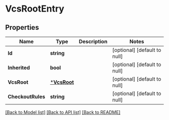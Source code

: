 # VcsRootEntry

## Properties
Name | Type | Description | Notes
------------ | ------------- | ------------- | -------------
**Id** | **string** |  | [optional] [default to null]
**Inherited** | **bool** |  | [optional] [default to null]
**VcsRoot** | [***VcsRoot**](vcs-root.md) |  | [optional] [default to null]
**CheckoutRules** | **string** |  | [optional] [default to null]

[[Back to Model list]](../README.md#documentation-for-models) [[Back to API list]](../README.md#documentation-for-api-endpoints) [[Back to README]](../README.md)


